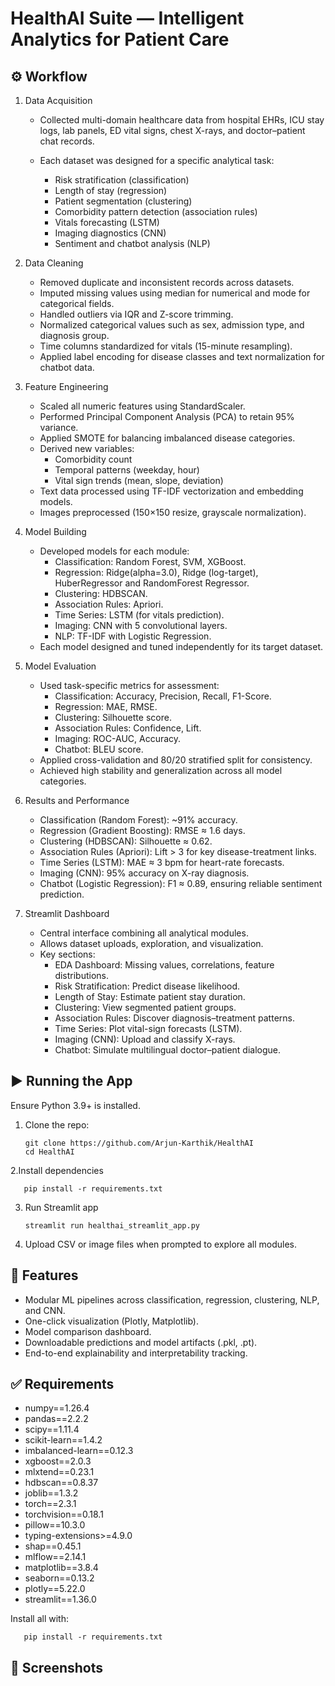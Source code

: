 # HealthAI Suite — Intelligent Analytics for Patient Care

## ⚙️ Workflow
1. Data Acquisition

   - Collected multi-domain healthcare data from hospital EHRs, ICU stay logs, lab panels, ED vital signs, chest X-rays, and doctor–patient chat records.
   - Each dataset was designed for a specific analytical task:

      - Risk stratification (classification)
      - Length of stay (regression)
      - Patient segmentation (clustering)
      - Comorbidity pattern detection (association rules)
      - Vitals forecasting (LSTM)
      - Imaging diagnostics (CNN)
      - Sentiment and chatbot analysis (NLP)

2. Data Cleaning

   - Removed duplicate and inconsistent records across datasets.
   - Imputed missing values using median for numerical and mode for categorical fields.
   - Handled outliers via IQR and Z-score trimming.
   - Normalized categorical values such as sex, admission type, and diagnosis group.
   - Time columns standardized for vitals (15-minute resampling).
   - Applied label encoding for disease classes and text normalization for chatbot data.

3. Feature Engineering

   - Scaled all numeric features using StandardScaler.
   - Performed Principal Component Analysis (PCA) to retain 95% variance.
   - Applied SMOTE for balancing imbalanced disease categories.
   - Derived new variables:
      - Comorbidity count
      - Temporal patterns (weekday, hour)
      - Vital sign trends (mean, slope, deviation)
   - Text data processed using TF-IDF vectorization and embedding models.
   - Images preprocessed (150×150 resize, grayscale normalization).

4. Model Building

   - Developed models for each module:
      - Classification: Random Forest, SVM, XGBoost.
      - Regression: Ridge(alpha=3.0), Ridge (log-target), HuberRegressor and RandomForest Regressor.
      - Clustering: HDBSCAN.
      - Association Rules: Apriori.
      - Time Series: LSTM (for vitals prediction).
      - Imaging: CNN with 5 convolutional layers.
      - NLP: TF-IDF with Logistic Regression.
   - Each model designed and tuned independently for its target dataset.
  
5. Model Evaluation

   - Used task-specific metrics for assessment:
      - Classification: Accuracy, Precision, Recall, F1-Score.
      - Regression: MAE, RMSE.
      - Clustering: Silhouette score.
      - Association Rules: Confidence, Lift.
      - Imaging: ROC-AUC, Accuracy.
      - Chatbot: BLEU score.
   - Applied cross-validation and 80/20 stratified split for consistency.
   - Achieved high stability and generalization across all model categories.
  
6. Results and Performance

   - Classification (Random Forest): ~91% accuracy.
   - Regression (Gradient Boosting): RMSE ≈ 1.6 days.
   - Clustering (HDBSCAN): Silhouette ≈ 0.62.
   - Association Rules (Apriori): Lift > 3 for key disease-treatment links.
   - Time Series (LSTM): MAE ≈ 3 bpm for heart-rate forecasts.
   - Imaging (CNN): 95% accuracy on X-ray diagnosis.
   - Chatbot (Logistic Regression): F1 ≈ 0.89, ensuring reliable sentiment prediction.
  
7. Streamlit Dashboard

   - Central interface combining all analytical modules.
   - Allows dataset uploads, exploration, and visualization.
   - Key sections:
      - EDA Dashboard: Missing values, correlations, feature distributions.
      - Risk Stratification: Predict disease likelihood.
      - Length of Stay: Estimate patient stay duration.
      - Clustering: View segmented patient groups.
      - Association Rules: Discover diagnosis–treatment patterns.
      - Time Series: Plot vital-sign forecasts (LSTM).
      - Imaging (CNN): Upload and classify X-rays.
      - Chatbot: Simulate multilingual doctor–patient dialogue.
    
## ▶️ Running the App

Ensure Python 3.9+ is installed.

1. Clone the repo:

       git clone https://github.com/Arjun-Karthik/HealthAI
       cd HealthAI

2.Install dependencies

       pip install -r requirements.txt

3. Run Streamlit app

       streamlit run healthai_streamlit_app.py

4. Upload CSV or image files when prompted to explore all modules.

## 🧩 Features

   - Modular ML pipelines across classification, regression, clustering, NLP, and CNN.
   - One-click visualization (Plotly, Matplotlib).
   - Model comparison dashboard.
   - Downloadable predictions and model artifacts (.pkl, .pt).
   - End-to-end explainability and interpretability tracking.

## ✅ Requirements

   - numpy==1.26.4
   - pandas==2.2.2
   - scipy==1.11.4
   - scikit-learn==1.4.2
   - imbalanced-learn==0.12.3
   - xgboost==2.0.3
   - mlxtend==0.23.1
   - hdbscan==0.8.37
   - joblib==1.3.2
   - torch==2.3.1
   - torchvision==0.18.1
   - pillow==10.3.0
   - typing-extensions>=4.9.0
   - shap==0.45.1
   - mlflow==2.14.1
   - matplotlib==3.8.4
   - seaborn==0.13.2
   - plotly==5.22.0
   - streamlit==1.36.0

Install all with:

       pip install -r requirements.txt

## 📸 Screenshots













